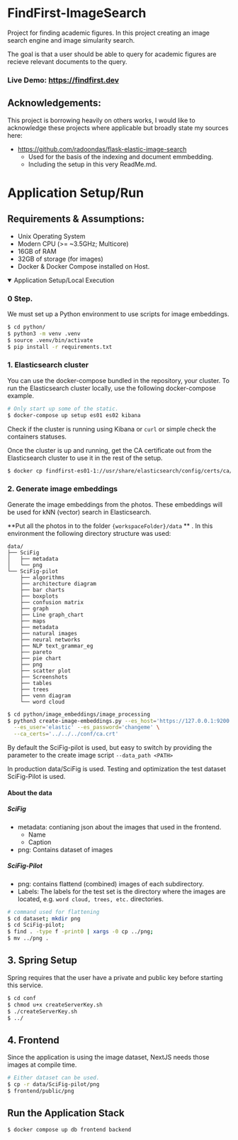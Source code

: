 # FindFirst-ImageSearch
Project for finding academic figures. In this project creating an image search engine and 
image simularity search. 

The goal is that a user should be able to query for academic figures are recieve relevant documents to the query. 

### Live Demo: https://findfirst.dev

## Acknowledgements: 
This project is borrowing heavily on others works, I would like to acknowledge these projects where applicable but
broadly state my sources here: 

- https://github.com/radoondas/flask-elastic-image-search 
  - Used for the basis of the indexing and document emmbedding. 
  - Including the setup in this very ReadMe.md.

# Application Setup/Run
## Requirements & Assumptions: 
- Unix Operating System
- Modern CPU (>= ~3.5GHz; Multicore)
- 16GB of RAM
- 32GB of storage (for images)
- Docker & Docker Compose installed on Host.
<details open><summary>Application Setup/Local Execution</summary>

### 0 Step. 
We must set up a Python environment to use scripts for image embeddings. 
```bash
$ cd python/
$ python3 -m venv .venv
$ source .venv/bin/activate
$ pip install -r requirements.txt
```

### 1. Elasticsearch cluster
You can use the docker-compose bundled in the repository, your cluster.
To run the Elasticsearch cluster locally, use the following docker-compose example.
```bash
# Only start up some of the static. 
$ docker-compose up setup es01 es02 kibana
```
Check if the cluster is running using Kibana or `curl` or simple check the containers statuses.

Once the cluster is up and running, get the CA certificate out from the Elasticsearch cluster to use it in the rest of the setup.
```bash
$ docker cp findfirst-es01-1://usr/share/elasticsearch/config/certs/ca/ca.crt ./conf
```

### 2. Generate image embeddings
Generate the image embeddings from the photos. These embeddings will be used for kNN (vector) search in Elasticsearch.

**Put all the photos in to the folder `{workspaceFolder}/data` ** . 
In this environment the following directory structure was used:
```
data/
├── SciFig
│   ├── metadata
│   └── png
└── SciFig-pilot
    ├── algorithms
    ├── architecture diagram
    ├── bar charts
    ├── boxplots
    ├── confusion matrix
    ├── graph
    ├── Line graph_chart
    ├── maps
    ├── metadata
    ├── natural images
    ├── neural networks
    ├── NLP text_grammar_eg
    ├── pareto
    ├── pie chart
    ├── png
    ├── scatter plot
    ├── Screenshots
    ├── tables
    ├── trees
    ├── venn diagram
    └── word cloud
```
```bash
$ cd python/image_embeddings/image_processing
$ python3 create-image-embeddings.py --es_host='https://127.0.0.1:9200' \
  --es_user='elastic' --es_password='changeme' \
  --ca_certs='../../../conf/ca.crt'
```

By default the SciFig-pilot is used, but easy to switch by providing the parameter to the create image script `--data_path <PATH>`

In production data/SciFig is used. Testing and optimization the test dataset SciFig-Pilot is used. 
#### About the data
##### SciFig
- metadata: contianing json about the images that used in the frontend. 
  - Name
  - Caption
- png: Contains dataset of images
##### SciFig-Pilot
- png: contains flattend (combined) images of each subdirectory.
- Labels: The labels for the test set is the directory where the images are located, e.g. `word cloud, trees, etc.` directories. 
```bash
# command used for flattening 
$ cd dataset; mkdir png
$ cd SciFig-pilot;
$ find . -type f -print0 | xargs -0 cp ../png;
$ mv ../png .
```

## 3. Spring Setup
Spring requires that the user have a private and public key before starting this service. 
```bash
$ cd conf
$ chmod u+x createServerKey.sh
$ ./createServerKey.sh
$ ../
```

## 4. Frontend 
Since the application is using the image dataset, NextJS needs those images at compile time. 

```bash
# Either dataset can be used. 
$ cp -r data/SciFig-pilot/png
$ frontend/public/png
```

## Run the Application Stack
```bash
$ docker compose up db frontend backend
```
</details>
